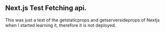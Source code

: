 ## Next.js Test Fetching api.

This was just a test of the getstaticprops and getserversideprops of Nextjs when I started learning it, therefore it is not deployed.
